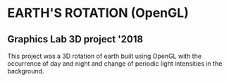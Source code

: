 # EARTH'S ROTATION (OpenGL)
## Graphics Lab 3D project '2018

This project was a 3D rotation of earth built using OpenGL with the occurrence of day and night and
change of periodic light intensities in the background.

